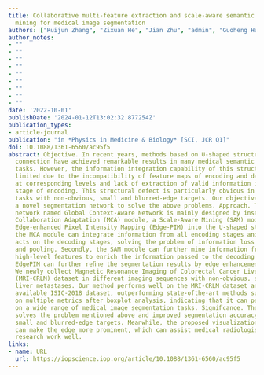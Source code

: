 ```yaml
---
title: Collaborative multi-feature extraction and scale-aware semantic information
  mining for medical image segmentation
authors: ["Ruijun Zhang", "Zixuan He", "Jian Zhu", "admin", "Guoheng Huang", "Chi-Man Pun", "Jianhong Peng", "Junzhong Lin", "Jian Zhou"]
author_notes:
- ""
- ""
- ""
- ""
- ""
- ""
- ""
- ""
- ""
date: '2022-10-01'
publishDate: '2024-01-12T13:02:32.877254Z'
publication_types:
- article-journal
publication: "in *Physics in Medicine & Biology* [SCI, JCR Q1]"
doi: 10.1088/1361-6560/ac95f5
abstract: Objective. In recent years, methods based on U-shaped structure and skip
  connection have achieved remarkable results in many medical semantic segmentation
  tasks. However, the information integration capability of this structure is still
  limited due to the incompatibility of feature maps of encoding and decoding stages
  at corresponding levels and lack of extraction of valid information in the ﬁnal
  stage of encoding. This structural defect is particularly obvious in segmentation
  tasks with non-obvious, small and blurred-edge targets. Our objective is to design
  a novel segmentation network to solve the above problems. Approach. The segmentation
  network named Global Context-Aware Network is mainly designed by inserting a Multi-feature
  Collaboration Adaptation (MCA) module, a Scale-Aware Mining (SAM) module and an
  Edge-enhanced Pixel Intensity Mapping (Edge-PIM) into the U-shaped structure. Firstly,
  the MCA module can integrate information from all encoding stages and then effectively
  acts on the decoding stages, solving the problem of information loss during downsampling
  and pooling. Secondly, the SAM module can further mine information from the encoded
  high-level features to enrich the information passed to the decoding stage. Thirdly,
  EdgePIM can further reﬁne the segmentation results by edge enhancement. Main results.
  We newly collect Magnetic Resonance Imaging of Colorectal Cancer Liver Metastases
  (MRI-CRLM) dataset in different imaging sequences with non-obvious, small and blurred-edge
  liver metastases. Our method performs well on the MRI-CRLM dataset and the publicly
  available ISIC-2018 dataset, outperforming state-ofthe-art methods such as CPFNet
  on multiple metrics after boxplot analysis, indicating that it can perform well
  on a wide range of medical image segmentation tasks. Signiﬁcance. The proposed method
  solves the problem mentioned above and improved segmentation accuracy for non-obvious,
  small and blurred-edge targets. Meanwhile, the proposed visualization method Edge-PIM
  can make the edge more prominent, which can assist medical radiologists in their
  research work well.
links:
- name: URL
  url: https://iopscience.iop.org/article/10.1088/1361-6560/ac95f5
---
```

